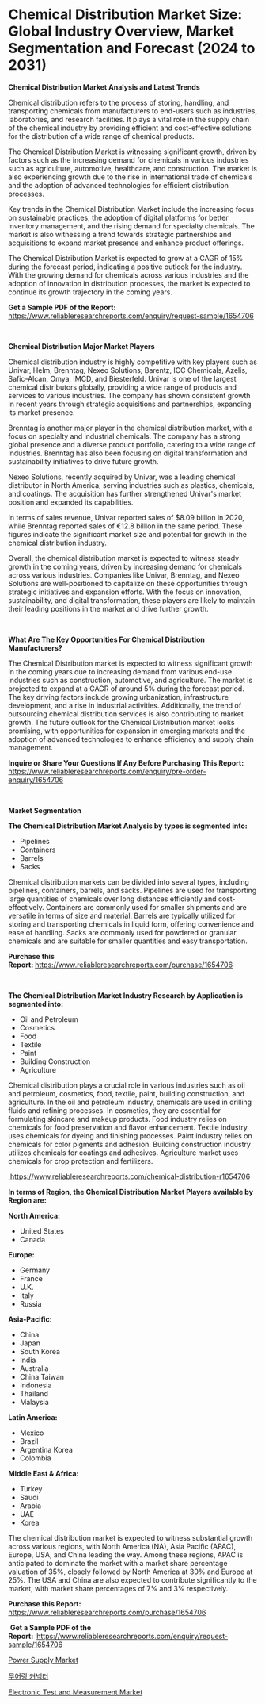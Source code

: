 <p><h1>Chemical Distribution Market Size: Global Industry Overview, Market Segmentation and Forecast (2024 to 2031)</h1></p><p><strong>Chemical Distribution Market Analysis and Latest Trends</strong></p>
<p><p>Chemical distribution refers to the process of storing, handling, and transporting chemicals from manufacturers to end-users such as industries, laboratories, and research facilities. It plays a vital role in the supply chain of the chemical industry by providing efficient and cost-effective solutions for the distribution of a wide range of chemical products.</p><p>The Chemical Distribution Market is witnessing significant growth, driven by factors such as the increasing demand for chemicals in various industries such as agriculture, automotive, healthcare, and construction. The market is also experiencing growth due to the rise in international trade of chemicals and the adoption of advanced technologies for efficient distribution processes.</p><p>Key trends in the Chemical Distribution Market include the increasing focus on sustainable practices, the adoption of digital platforms for better inventory management, and the rising demand for specialty chemicals. The market is also witnessing a trend towards strategic partnerships and acquisitions to expand market presence and enhance product offerings.</p><p>The Chemical Distribution Market is expected to grow at a CAGR of 15% during the forecast period, indicating a positive outlook for the industry. With the growing demand for chemicals across various industries and the adoption of innovation in distribution processes, the market is expected to continue its growth trajectory in the coming years.</p></p>
<p><strong>Get a Sample PDF of the Report:&nbsp;</strong> <a href="https://www.reliableresearchreports.com/enquiry/request-sample/1654706">https://www.reliableresearchreports.com/enquiry/request-sample/1654706</a></p>
<p>&nbsp;</p>
<p><strong>Chemical Distribution Major Market Players</strong></p>
<p><p>Chemical distribution industry is highly competitive with key players such as Univar, Helm, Brenntag, Nexeo Solutions, Barentz, ICC Chemicals, Azelis, Safic-Alcan, Omya, IMCD, and Biesterfeld. Univar is one of the largest chemical distributors globally, providing a wide range of products and services to various industries. The company has shown consistent growth in recent years through strategic acquisitions and partnerships, expanding its market presence.</p><p>Brenntag is another major player in the chemical distribution market, with a focus on specialty and industrial chemicals. The company has a strong global presence and a diverse product portfolio, catering to a wide range of industries. Brenntag has also been focusing on digital transformation and sustainability initiatives to drive future growth.</p><p>Nexeo Solutions, recently acquired by Univar, was a leading chemical distributor in North America, serving industries such as plastics, chemicals, and coatings. The acquisition has further strengthened Univar's market position and expanded its capabilities.</p><p>In terms of sales revenue, Univar reported sales of $8.09 billion in 2020, while Brenntag reported sales of €12.8 billion in the same period. These figures indicate the significant market size and potential for growth in the chemical distribution industry.</p><p>Overall, the chemical distribution market is expected to witness steady growth in the coming years, driven by increasing demand for chemicals across various industries. Companies like Univar, Brenntag, and Nexeo Solutions are well-positioned to capitalize on these opportunities through strategic initiatives and expansion efforts. With the focus on innovation, sustainability, and digital transformation, these players are likely to maintain their leading positions in the market and drive further growth.</p></p>
<p>&nbsp;</p>
<p><strong>What Are The Key Opportunities For Chemical Distribution Manufacturers?</strong></p>
<p><p>The Chemical Distribution market is expected to witness significant growth in the coming years due to increasing demand from various end-use industries such as construction, automotive, and agriculture. The market is projected to expand at a CAGR of around 5% during the forecast period. The key driving factors include growing urbanization, infrastructure development, and a rise in industrial activities. Additionally, the trend of outsourcing chemical distribution services is also contributing to market growth. The future outlook for the Chemical Distribution market looks promising, with opportunities for expansion in emerging markets and the adoption of advanced technologies to enhance efficiency and supply chain management.</p></p>
<p><strong>Inquire or Share Your Questions If Any Before Purchasing This Report:</strong> <a href="https://www.reliableresearchreports.com/enquiry/pre-order-enquiry/1654706">https://www.reliableresearchreports.com/enquiry/pre-order-enquiry/1654706</a></p>
<p>&nbsp;</p>
<p><strong>Market Segmentation</strong></p>
<p><strong>The Chemical Distribution Market Analysis by types is segmented into:</strong></p>
<p><ul><li>Pipelines</li><li>Containers</li><li>Barrels</li><li>Sacks</li></ul></p>
<p><p>Chemical distribution markets can be divided into several types, including pipelines, containers, barrels, and sacks. Pipelines are used for transporting large quantities of chemicals over long distances efficiently and cost-effectively. Containers are commonly used for smaller shipments and are versatile in terms of size and material. Barrels are typically utilized for storing and transporting chemicals in liquid form, offering convenience and ease of handling. Sacks are commonly used for powdered or granular chemicals and are suitable for smaller quantities and easy transportation.</p></p>
<p><strong>Purchase this Report:&nbsp;</strong><a href="https://www.reliableresearchreports.com/purchase/1654706">https://www.reliableresearchreports.com/purchase/1654706</a></p>
<p>&nbsp;</p>
<p><strong>The Chemical Distribution Market Industry Research by Application is segmented into:</strong></p>
<p><ul><li>Oil and Petroleum</li><li>Cosmetics</li><li>Food</li><li>Textile</li><li>Paint</li><li>Building Construction</li><li>Agriculture</li></ul></p>
<p><p>Chemical distribution plays a crucial role in various industries such as oil and petroleum, cosmetics, food, textile, paint, building construction, and agriculture. In the oil and petroleum industry, chemicals are used in drilling fluids and refining processes. In cosmetics, they are essential for formulating skincare and makeup products. Food industry relies on chemicals for food preservation and flavor enhancement. Textile industry uses chemicals for dyeing and finishing processes. Paint industry relies on chemicals for color pigments and adhesion. Building construction industry utilizes chemicals for coatings and adhesives. Agriculture market uses chemicals for crop protection and fertilizers.</p></p>
<p><a href="https://www.reliableresearchreports.com/chemical-distribution-r1654706">&nbsp;https://www.reliableresearchreports.com/chemical-distribution-r1654706</a></p>
<p><strong>In terms of Region, the Chemical Distribution Market Players available by Region are:</strong></p>
<p>
    <p> <strong> North America: </strong>
        <ul>
            <li>United States</li>
            <li>Canada</li>
        </ul>
        </p> 
    <p> <strong> Europe: </strong>
        <ul>
            <li>Germany</li>
            <li>France</li>
            <li>U.K.</li>
            <li>Italy</li>
            <li>Russia</li>
        </ul>
        </p> 
    <p> <strong> Asia-Pacific: </strong>
        <ul>
            <li>China</li>
            <li>Japan</li>
            <li>South Korea</li>
            <li>India</li>
            <li>Australia</li>
            <li>China Taiwan</li>
            <li>Indonesia</li>
            <li>Thailand</li>
            <li>Malaysia</li>
        </ul>
        </p> 
    <p> <strong> Latin America: </strong>
        <ul>
            <li>Mexico</li>
            <li>Brazil</li>
            <li>Argentina Korea</li>
            <li>Colombia</li>
        </ul>
        </p> 
    <p> <strong> Middle East & Africa: </strong>
        <ul>
            <li>Turkey</li>
            <li>Saudi</li>
            <li>Arabia</li>
            <li>UAE</li>
            <li>Korea</li>
        </ul>
    </p>
    </p>
<p><p>The chemical distribution market is expected to witness substantial growth across various regions, with North America (NA), Asia Pacific (APAC), Europe, USA, and China leading the way. Among these regions, APAC is anticipated to dominate the market with a market share percentage valuation of 35%, closely followed by North America at 30% and Europe at 25%. The USA and China are also expected to contribute significantly to the market, with market share percentages of 7% and 3% respectively.</p></p>
<p><strong>Purchase this Report: </strong><a href="https://www.reliableresearchreports.com/purchase/1654706">https://www.reliableresearchreports.com/purchase/1654706</a></p>
<p>&nbsp;<strong>Get a Sample PDF of the Report:&nbsp;&nbsp;</strong><a href="https://www.reliableresearchreports.com/enquiry/request-sample/1654706">https://www.reliableresearchreports.com/enquiry/request-sample/1654706</a></p>
<p><strong></strong></p>
<p><p><a href="https://www.linkedin.com/pulse/analyzing-power-supply-market-global-industry-perspective-hgm1f">Power Supply Market</a></p><p><a href="https://medium.com/@josefarice/%EB%AA%A8%EC%96%B4%EB%A7%81-%EC%BB%A4%EB%84%A5%ED%84%B0-%EC%8B%9C%EC%9E%A5-%EB%B6%84%EC%84%9D-%EB%B0%8F-%EA%B7%9C%EB%AA%A8-%EC%98%88%EC%B8%A1%EC%9D%80-2024%EB%85%84%EB%B6%80%ED%84%B0-2031%EB%85%84%EA%B9%8C%EC%A7%80%EC%9D%98-%EA%B8%B0%EA%B0%84%EC%9D%84-%EB%8C%80%EC%83%81%EC%9C%BC%EB%A1%9C-%ED%95%A9%EB%8B%88%EB%8B%A4-23fba7dec468">무어링 커넥터</a></p><p><a href="https://www.linkedin.com/pulse/electronic-test-measurement-market-furnishes-information-share-hlfgf">Electronic Test and Measurement Market</a></p></p>